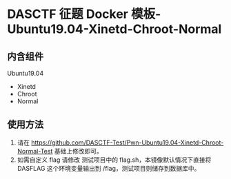 # DASCTF 征题 Docker 模板-Ubuntu19.04-Xinetd-Chroot-Normal
## 内含组件
Ubuntu19.04
- Xinetd
- Chroot
- Normal

## 使用方法
1. 请在 https://github.com/DASCTF-Test/Pwn-Ubuntu19.04-Xinetd-Chroot-Normal-Test  基础上修改即可。
2. 如需自定义 flag 请修改 测试项目中的 flag.sh，本镜像默认情况下直接将 DASFLAG 这个环境变量输出到 /flag，测试项目则储存到数据库中。
